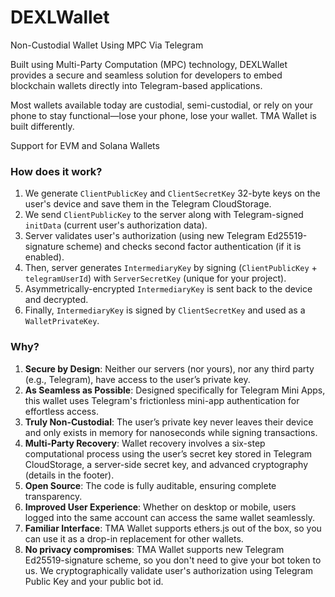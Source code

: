 # DEXLWallet
Non-Custodial Wallet Using MPC Via Telegram

Built using Multi-Party Computation (MPC) technology, DEXLWallet provides a secure and seamless solution for developers to embed blockchain wallets directly into Telegram-based applications.

Most wallets available today are custodial, semi-custodial, or rely on your phone to stay functional—lose your phone, lose your wallet. TMA Wallet is built differently.

Support for EVM and Solana Wallets

### How does it work?

1. We generate `ClientPublicKey` and `ClientSecretKey` 32-byte keys on the user's device and save them in the Telegram CloudStorage.
2. We send `ClientPublicKey` to the server along with Telegram-signed `initData` (current user's authorization data).
3. Server validates user's authorization (using new Telegram Ed25519-signature scheme) and checks second factor authentication (if it is enabled).
4. Then, server generates `IntermediaryKey` by signing (`ClientPublicKey` + `telegramUserId`) with `ServerSecretKey` (unique for your project).
5. Asymmetrically-encrypted `IntermediaryKey` is sent back to the device and decrypted.
6. Finally, `IntermediaryKey` is signed by `ClientSecretKey` and used as a `WalletPrivateKey`.

### Why?

1. **Secure by Design**: Neither our servers (nor yours), nor any third party (e.g., Telegram), have access to the user’s private key.
2. **As Seamless as Possible**: Designed specifically for Telegram Mini Apps, this wallet uses Telegram's frictionless mini-app authentication for effortless access.
3. **Truly Non-Custodial**: The user’s private key never leaves their device and only exists in memory for nanoseconds while signing transactions.
4. **Multi-Party Recovery**: Wallet recovery involves a six-step computational process using the user’s secret key stored in Telegram CloudStorage, a server-side secret key, and advanced cryptography (details in the footer).
5. **Open Source**: The code is fully auditable, ensuring complete transparency.
6. **Improved User Experience**: Whether on desktop or mobile, users logged into the same account can access the same wallet seamlessly.
7. **Familiar Interface**: TMA Wallet supports ethers.js out of the box, so you can use it as a drop-in replacement for other wallets.
8. **No privacy compromises**: TMA Wallet supports new Telegram Ed25519-signature scheme, so you don't need to give your bot token to us. We cryptographically validate user's authorization using Telegram Public Key and your public bot id.

